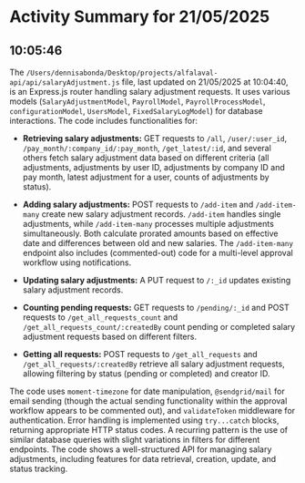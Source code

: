 # Activity Summary for 21/05/2025

## 10:05:46
The `/Users/dennisabonda/Desktop/projects/alfalaval-api/api/salaryAdjustment.js` file, last updated on 21/05/2025 at 10:04:40, is an Express.js router handling salary adjustment requests.  It uses various models (`SalaryAdjustmentModel`, `PayrollModel`, `PayrollProcessModel`, `configurationModel`, `UsersModel`, `FixedSalaryLogModel`) for database interactions.  The code includes functionalities for:

* **Retrieving salary adjustments:**  GET requests to `/all`, `/user/:user_id`, `/pay_month/:company_id/:pay_month`, `/get_latest/:id`, and several others fetch salary adjustment data based on different criteria (all adjustments, adjustments by user ID, adjustments by company ID and pay month, latest adjustment for a user, counts of adjustments by status).

* **Adding salary adjustments:** POST requests to `/add-item` and `/add-item-many` create new salary adjustment records.  `/add-item` handles single adjustments, while `/add-item-many` processes multiple adjustments simultaneously.  Both calculate prorated amounts based on effective date and differences between old and new salaries.  The `/add-item-many` endpoint also includes (commented-out) code for a multi-level approval workflow using notifications.

* **Updating salary adjustments:** A PUT request to `/:_id` updates existing salary adjustment records.

* **Counting pending requests:** GET requests to `/pending/:_id` and POST requests to `/get_all_requests_count` and `/get_all_requests_count/:createdBy` count pending or completed salary adjustment requests based on different filters.

* **Getting all requests:** POST requests to `/get_all_requests` and `/get_all_requests/:createdBy` retrieve all salary adjustment requests, allowing filtering by status (pending or completed) and creator ID.

The code uses `moment-timezone` for date manipulation, `@sendgrid/mail` for email sending (though the actual sending functionality within the approval workflow appears to be commented out), and `validateToken` middleware for authentication.  Error handling is implemented using `try...catch` blocks, returning appropriate HTTP status codes.  A recurring pattern is the use of similar database queries with slight variations in filters for different endpoints.  The code shows a well-structured API for managing salary adjustments, including features for data retrieval, creation, update, and status tracking.
